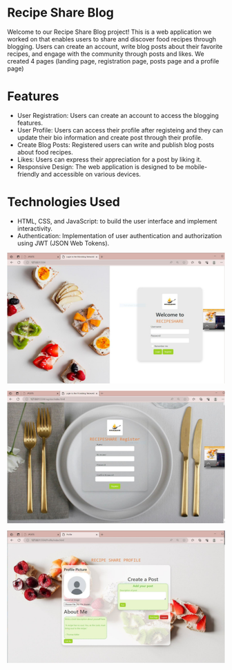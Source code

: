 


# Recipe Share Blog

Welcome to our Recipe Share Blog project! This is a web application we worked on that enables users to share and discover food recipes through blogging. Users can create an account, write blog posts about their favorite recipes, and engage with the community through posts and likes.
We created 4 pages (landing page, registration page, posts page and a profile page)


# Features

- User Registration: Users can create an account to access the blogging features.
- User Profile: Users can access their profile after registeing and they can update their bio information and create post through their profile.
- Create Blog Posts: Registered users can write and publish blog posts about food recipes.
- Likes: Users can express their appreciation for a post by liking it.
- Responsive Design: The web application is designed to be mobile-friendly and accessible on various devices.

# Technologies Used

- HTML, CSS, and JavaScript: to build the user interface and implement interactivity.
- Authentication: Implementation of user authentication and authorization using JWT (JSON Web Tokens).


![landing page ](./images/landing%20(2).JPG)

![Register Page](./images/register%20(2).JPG)

![Profile](./images/profile%20(2).JPG)



